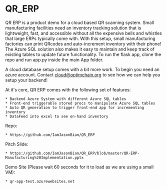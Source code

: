 # QR_ERP

QR ERP is a product demo for a cloud based QR scanning system. Small manufacturing facilities need an inventory tracking solution that is lightweight, fast, and accessible without all the expensive bells and whistles that large ERPs typically come with. With this setup, small manufacturing factories can print QRcodes and auto-increment inventory with their phone! The Azure SQL solution also makes it easy to maintain and keep track of existing tables to update future functionality. To run the flask app, clone the repo and run app.py inside the main App folder. 

A cloud database setup comes with a bit more work. To begin you need an azure account. Contact cloud@optimchain.org to see how we can help you setup your backend!

At it's core, QR ERP comes with the following set of features:

	* Backend Azure System with different Azure SQL tables
	* Front-end triggerable stored procs to manipulate Azure SQL tables
	* Auto QR generation to trigger front-end app for incrementing inventory
	* DataFeed into excel to see on-hand inventory


Repo: 

	* https://github.com/IamJasonBian/QR_ERP 

Pitch Slide:

	* https://github.com/IamJasonBian/QR_ERP/blob/master/QR-ERP-Manufacturing%20Implementation.pptx


Demo Site (Please wait 60 seconds for it to load as we are using a small VM):

	* qr-app-test.azurewebsites.net
